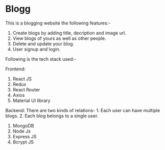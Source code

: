 # Blogg
This is a blogging website the following features:-
1. Create blogs by adding title, decription and image url.
2. View blogs of yours as well as other people.
3. Delete and update your blog.
4. User signup and login.
    
Following is the tech stack used:-

Frontend:
1. React JS
2. Redux
3. React Router
4. Axios
5. Material UI library
   
Backend:
There are two kinds of relations- 1. Each user can have multiple blogs. 2. Each blog belongs to a single user.
1. MongoDB
2. Node Js
3. Express JS
4. Bcrypt JS
